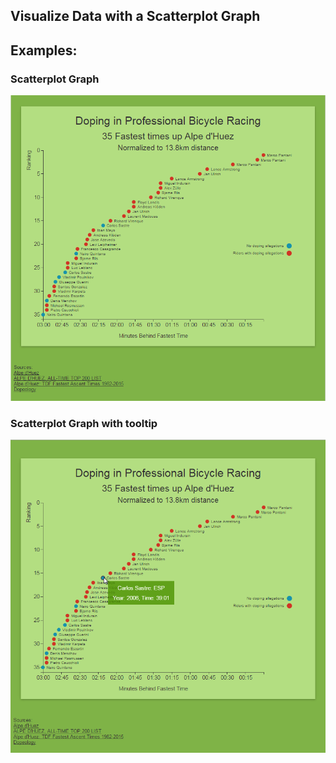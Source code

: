 ## Visualize Data with a Scatterplot Graph

## Examples:

### Scatterplot Graph
![Bar Chart](https://github.com/Sufflavus/D3Examples/blob/master/4_ScatterplotGraph/results/1.png)

### Scatterplot Graph with tooltip
![Bar Chart with tooltip](https://github.com/Sufflavus/D3Examples/blob/master/4_ScatterplotGraph/results/2.png)
